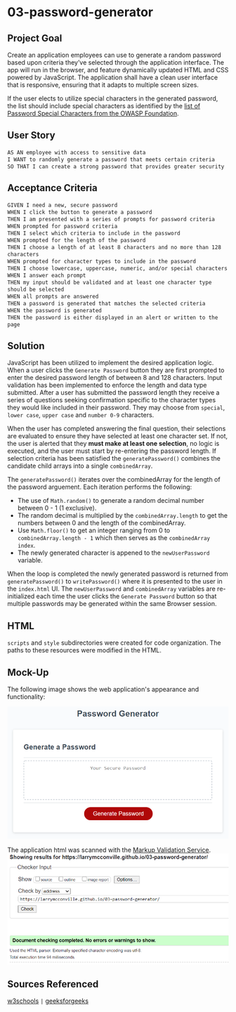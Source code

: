 # 03-password-generator

## Project Goal

Create an application employees can use to generate a random password based upon criteria they’ve selected through the application interface. The app will run in the browser, and feature dynamically updated HTML and CSS powered by JavaScript. The application shall have a clean user interface that is responsive, ensuring that it adapts to multiple screen sizes.

If the user elects to utilize special characters in the generated password, the list should include special characters as identified by the [list of Password Special Characters from the OWASP Foundation](https://www.owasp.org/index.php/Password_special_characters).

## User Story

```
AS AN employee with access to sensitive data
I WANT to randomly generate a password that meets certain criteria
SO THAT I can create a strong password that provides greater security
```

## Acceptance Criteria

```
GIVEN I need a new, secure password
WHEN I click the button to generate a password
THEN I am presented with a series of prompts for password criteria
WHEN prompted for password criteria
THEN I select which criteria to include in the password
WHEN prompted for the length of the password
THEN I choose a length of at least 8 characters and no more than 128 characters
WHEN prompted for character types to include in the password
THEN I choose lowercase, uppercase, numeric, and/or special characters
WHEN I answer each prompt
THEN my input should be validated and at least one character type should be selected
WHEN all prompts are answered
THEN a password is generated that matches the selected criteria
WHEN the password is generated
THEN the password is either displayed in an alert or written to the page
```
## Solution
JavaScript has been utilized to implement the desired application logic.  When a user clicks the `Generate Password` button they are first prompted to enter the desired password length of between 8 and 128 characters.  Input validation has been implemented to enforce the length and data type submitted. After a user has submitted the password length they receive a series of questions seeking confirmation specific to the character types they would like included in their password. They may choose from `special`, `lower case`, `upper case` and `number 0-9` characters.

When the user has completed answering the final question, their selections are evaluated to ensure they have selected at least one character set. If not, the user is alerted that they **must make at least one selection**, no logic is executed, and the user must start by re-entering the password length. If selection criteria has been satisfied the `generatePassword()` combines the candidate child arrays into a single `combinedArray`.

The `generatePassword()` iterates over the combinedArray for the length of the password arguement.  Each iteration performs the following:
* The use of `Math.random()` to generate a random decimal number between 0 - 1 (1 exclusive).
* The random decimal is multiplied by the `combinedArray.length` to get the numbers between 0 and the length of the combinedArray.
* Use `Math.floor()` to get an integer ranging from 0 to `combinedArray.length - 1` which then serves as the `combinedArray index`.
* The newly generated character is appened to the `newUserPassword` variable.

When the loop is completed the newly generated password is returned from `generatePassword()` to `writePassword()` where it is presented to the user in the `index.html` UI.  The `newUserPassword` and `combinedArray` variables are re-initialized each time the user clicks the `Generate Password` button so that multiple passwords may be generated within the same Browser session.

## HTML
`scripts` and `style` subdirectories were created for code organization.  The paths to these resources were modified in the HTML.

## Mock-Up

The following image shows the web application's appearance and functionality:

![password generator demo](./images/password-mock-up.png)


The application html was scanned with the [Markup Validation Service](https://validator.w3.org/).
![html scanner validation](./images/html-checker.png)

## Sources Referenced

[w3schools](https://www.w3schools.com/html/) `|` 
[geeksforgeeks](https://www.geeksforgeeks.org/how-to-select-a-random-element-from-array-in-javascript/)